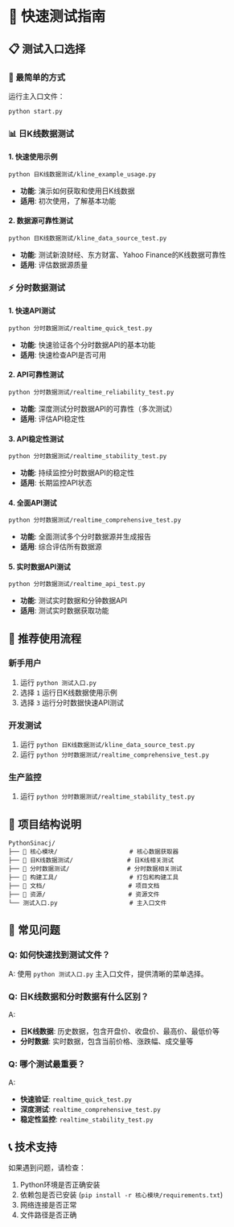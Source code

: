 # 🚀 快速测试指南

## 📋 测试入口选择

### 🎯 最简单的方式
运行主入口文件：
```bash
python start.py
```

### 📊 日K线数据测试

#### 1. 快速使用示例
```bash
python 日K线数据测试/kline_example_usage.py
```
- **功能**: 演示如何获取和使用日K线数据
- **适用**: 初次使用，了解基本功能

#### 2. 数据源可靠性测试
```bash
python 日K线数据测试/kline_data_source_test.py
```
- **功能**: 测试新浪财经、东方财富、Yahoo Finance的K线数据可靠性
- **适用**: 评估数据源质量

### ⚡ 分时数据测试

#### 1. 快速API测试
```bash
python 分时数据测试/realtime_quick_test.py
```
- **功能**: 快速验证各个分时数据API的基本功能
- **适用**: 快速检查API是否可用

#### 2. API可靠性测试
```bash
python 分时数据测试/realtime_reliability_test.py
```
- **功能**: 深度测试分时数据API的可靠性（多次测试）
- **适用**: 评估API稳定性

#### 3. API稳定性测试
```bash
python 分时数据测试/realtime_stability_test.py
```
- **功能**: 持续监控分时数据API的稳定性
- **适用**: 长期监控API状态

#### 4. 全面API测试
```bash
python 分时数据测试/realtime_comprehensive_test.py
```
- **功能**: 全面测试多个分时数据源并生成报告
- **适用**: 综合评估所有数据源

#### 5. 实时数据API测试
```bash
python 分时数据测试/realtime_api_test.py
```
- **功能**: 测试实时数据和分钟数据API
- **适用**: 测试实时数据获取功能

## 🎯 推荐使用流程

### 新手用户
1. 运行 `python 测试入口.py`
2. 选择 `1` 运行日K线数据使用示例
3. 选择 `3` 运行分时数据快速API测试

### 开发测试
1. 运行 `python 日K线数据测试/kline_data_source_test.py`
2. 运行 `python 分时数据测试/realtime_comprehensive_test.py`

### 生产监控
1. 运行 `python 分时数据测试/realtime_stability_test.py`

## 📁 项目结构说明

```
PythonSinacj/
├── 📁 核心模块/                    # 核心数据获取器
├── 📁 日K线数据测试/               # 日K线相关测试
├── 📁 分时数据测试/                # 分时数据相关测试
├── 📁 构建工具/                    # 打包和构建工具
├── 📁 文档/                       # 项目文档
├── 📁 资源/                       # 资源文件
└── 测试入口.py                    # 主入口文件
```

## 🔧 常见问题

### Q: 如何快速找到测试文件？
A: 使用 `python 测试入口.py` 主入口文件，提供清晰的菜单选择。

### Q: 日K线数据和分时数据有什么区别？
A: 
- **日K线数据**: 历史数据，包含开盘价、收盘价、最高价、最低价等
- **分时数据**: 实时数据，包含当前价格、涨跌幅、成交量等

### Q: 哪个测试最重要？
A: 
- **快速验证**: `realtime_quick_test.py`
- **深度测试**: `realtime_comprehensive_test.py`
- **稳定性监控**: `realtime_stability_test.py`

## 📞 技术支持

如果遇到问题，请检查：
1. Python环境是否正确安装
2. 依赖包是否已安装 (`pip install -r 核心模块/requirements.txt`)
3. 网络连接是否正常
4. 文件路径是否正确 